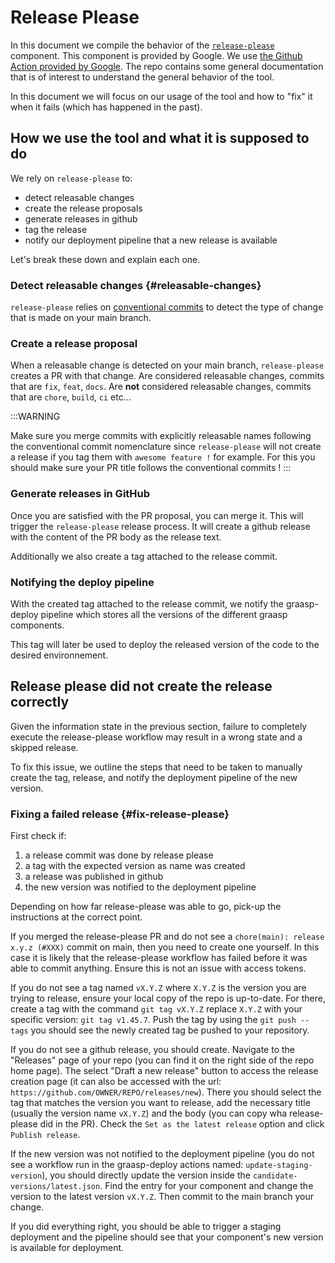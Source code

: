# Release Please

In this document we compile the behavior of the [`release-please`](https://github.com/googleapis/release-please) component.
This component is provided by Google. We use [the Github Action provided by Google](https://github.com/googleapis/release-please-action). The repo contains some general documentation that is of interest to understand the general behavior of the tool.

In this document we will focus on our usage of the tool and how to "fix" it when it fails (which has happened in the past).
<!-- FIXME: Should we move the "how to fix it" part to a "how to guide" ? -->

## How we use the tool and what it is supposed to do

We rely on `release-please` to:

- detect releasable changes
- create the release proposals
- generate releases in github
- tag the release
- notify our deployment pipeline that a new release is available

Let's break these down and explain each one.

### Detect releasable changes {#releasable-changes}

`release-please` relies on [conventional commits](https://www.conventionalcommits.org/en/v1.0.0) to detect the type of change that is made on your main branch.

### Create a release proposal

When a releasable change is detected on your main branch, `release-please` creates a PR with that change.
Are considered releasable changes, commits that are `fix`, `feat`, `docs`.
Are **not** considered releasable changes, commits that are `chore`, `build`, `ci` etc...

:::WARNING

Make sure you merge commits with explicitly releasable names following the conventional commit nomenclature since `release-please` will not create a release if you tag them with `awesome feature !` for example.
For this you should make sure your PR title follows the conventional commits !
:::

### Generate releases in GitHub

Once you are satisfied with the PR proposal, you can merge it. This will trigger the `release-please` release process. It will create a github release with the content of the PR body as the release text.

Additionally we also create a tag attached to the release commit.

### Notifying the deploy pipeline

With the created tag attached to the release commit, we notify the graasp-deploy pipeline which stores all the versions of the different graasp components.

This tag will later be used to deploy the released version of the code to the desired environnement.

## Release please did not create the release correctly

Given the information state in the previous section, failure to completely execute the release-please workflow may result in a wrong state and a skipped release.

To fix this issue, we outline the steps that need to be taken to manually create the tag, release, and notify the deployment pipeline of the new version.

### Fixing a failed release {#fix-release-please}

First check if:

1. a release commit was done by release please
1. a tag with the expected version as name was created
1. a release was published in github
1. the new version was notified to the deployment pipeline

Depending on how far release-please was able to go, pick-up the instructions at the correct point.

If you merged the release-please PR and do not see a `chore(main): release x.y.z (#XXX)` commit on main, then you need to create one yourself. In this case it is likely that the release-please workflow has failed before it was able to commit anything. Ensure this is not an issue with access tokens.

If you do not see a tag named `vX.Y.Z` where `X.Y.Z` is the version you are trying to release, ensure your local copy of the repo is up-to-date. For there, create a tag with the command `git tag vX.Y.Z` replace `X.Y.Z` with your specific version: `git tag v1.45.7`.
Push the tag by using the `git push --tags` you should see the newly created tag be pushed to your repository.

If you do not see a github release, you should create. Navigate to the "Releases" page of your repo (you can find it on the right side of the repo home page). The select "Draft a new release" button to access the release creation page (it can also be accessed with the url: `https://github.com/OWNER/REPO/releases/new`).
There you should select the tag that matches the version you want to release, add the necessary title (usually the version name `vX.Y.Z`) and the body (you can copy wha release-please did in the PR). Check the `Set as the latest release` option and click `Publish release`.

If the new version was not notified to the deployment pipeline (you do not see a workflow run in the graasp-deploy actions named: `update-staging-version`), you should directly update the version inside the `candidate-versions/latest.json`. Find the entry for your component and change the version to the latest version `vX.Y.Z`. Then commit to the main branch your change.

If you did everything right, you should be able to trigger a staging deployment and the pipeline should see that your component's new version is available for deployment.
